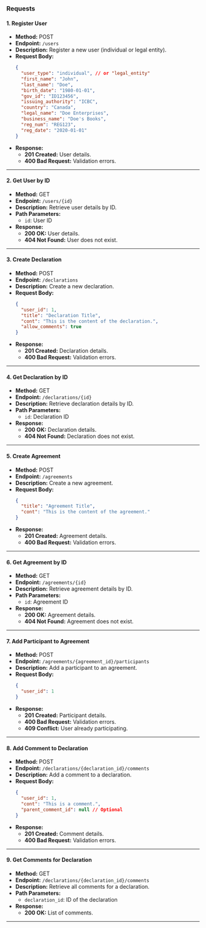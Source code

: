 ### Requests
#### 1. Register User
- **Method:** POST
- **Endpoint:** `/users`
- **Description:** Register a new user (individual or legal entity).
- **Request Body:**
  ```json
  {
    "user_type": "individual", // or "legal_entity"
    "first_name": "John",
    "last_name": "Doe",
    "birth_date": "1980-01-01",
    "gov_id": "ID123456",
    "issuing_authority": "ICBC",
    "country": "Canada",
    "legal_name": "Doe Enterprises",
    "business_name": "Doe's Books",
    "reg_num": "REG123",
    "reg_date": "2020-01-01"
  }
  ```
- **Response:**
  - **201 Created:** User details.
  - **400 Bad Request:** Validation errors.

***

#### 2. Get User by ID
- **Method:** GET
- **Endpoint:** `/users/{id}`
- **Description:** Retrieve user details by ID.
- **Path Parameters:**
  - `id`: User ID
- **Response:**
  - **200 OK:** User details.
  - **404 Not Found:** User does not exist.

***

#### 3. Create Declaration
- **Method:** POST
- **Endpoint:** `/declarations`
- **Description:** Create a new declaration.
- **Request Body:**
  ```json
  {
    "user_id": 1,
    "title": "Declaration Title",
    "cont": "This is the content of the declaration.",
    "allow_comments": true
  }
  ```
- **Response:**
  - **201 Created:** Declaration details.
  - **400 Bad Request:** Validation errors.

***

#### 4. Get Declaration by ID
- **Method:** GET
- **Endpoint:** `/declarations/{id}`
- **Description:** Retrieve declaration details by ID.
- **Path Parameters:**
  - `id`: Declaration ID
- **Response:**
  - **200 OK:** Declaration details.
  - **404 Not Found:** Declaration does not exist.

***

#### 5. Create Agreement
- **Method:** POST
- **Endpoint:** `/agreements`
- **Description:** Create a new agreement.
- **Request Body:**
  ```json
  {
    "title": "Agreement Title",
    "cont": "This is the content of the agreement."
  }
  ```
- **Response:**
  - **201 Created:** Agreement details.
  - **400 Bad Request:** Validation errors.

***

#### 6. Get Agreement by ID
- **Method:** GET
- **Endpoint:** `/agreements/{id}`
- **Description:** Retrieve agreement details by ID.
- **Path Parameters:**
  - `id`: Agreement ID
- **Response:**
  - **200 OK:** Agreement details.
  - **404 Not Found:** Agreement does not exist.

***

#### 7. Add Participant to Agreement
- **Method:** POST
- **Endpoint:** `/agreements/{agreement_id}/participants`
- **Description:** Add a participant to an agreement.
- **Request Body:**
  ```json
  {
    "user_id": 1
  }
  ```
- **Response:**
  - **201 Created:** Participant details.
  - **400 Bad Request:** Validation errors.
  - **409 Conflict:** User already participating.

***

#### 8. Add Comment to Declaration
- **Method:** POST
- **Endpoint:** `/declarations/{declaration_id}/comments`
- **Description:** Add a comment to a declaration.
- **Request Body:**
  ```json
  {
    "user_id": 1,
    "cont": "This is a comment.",
    "parent_comment_id": null // Optional
  }
  ```
- **Response:**
  - **201 Created:** Comment details.
  - **400 Bad Request:** Validation errors.

***

#### 9. Get Comments for Declaration
- **Method:** GET
- **Endpoint:** `/declarations/{declaration_id}/comments`
- **Description:** Retrieve all comments for a declaration.
- **Path Parameters:**
  - `declaration_id`: ID of the declaration
- **Response:**
  - **200 OK:** List of comments.

***